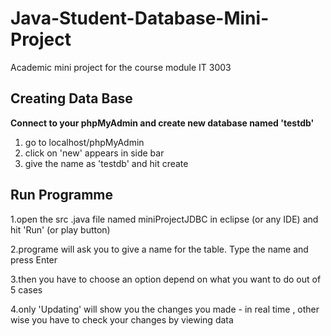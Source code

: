 # Java-Student-Database-Mini-Project
Academic mini project for the course module IT 3003


 Creating Data Base
----------------------------------------------

**Connect to your phpMyAdmin and create new database named 'testdb'**

  1. go to localhost/phpMyAdmin
  2. click on 'new' appears in side bar 
  3. give the name as 'testdb' and hit create



 Run Programme
----------------------------------------------

1.open the src .java file named miniProjectJDBC in eclipse (or any IDE) and hit 'Run' (or play button)

2.programe will ask you to give a name  for the table. Type the name and press Enter

3.then you have to choose an option depend on what you want to do out of 5 cases

4.only 'Updating' will show you the changes you made - in real time , other wise you have to check your changes by viewing data
 



